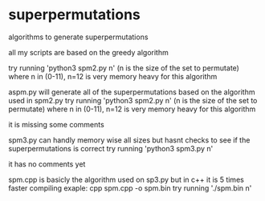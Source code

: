 # superpermutations
algorithms to generate superpermutations

all my scripts are based on the greedy algorithm

try running 'python3 spm2.py n' (n is the size of the set to permutate) where n in (0-11), n=12 is very memory heavy for this algorithm

aspm.py will generate all of the superpermutations based on the algorithm used in spm2.py
try running 'python3 spm2.py n' (n is the size of the set to permutate) where n in (0-11), n=12 is very memory heavy for this algorithm

it is missing some comments

spm3.py can handly memory wise all sizes but hasnt checks to see if the superpermutations is correct
try running 'python3 spm3.py n'

it has no comments yet

spm.cpp is basicly the algorithm used on sp3.py but in c++ it is 5 times faster
compiling exaple: cpp spm.cpp -o spm.bin
try running './spm.bin n'
